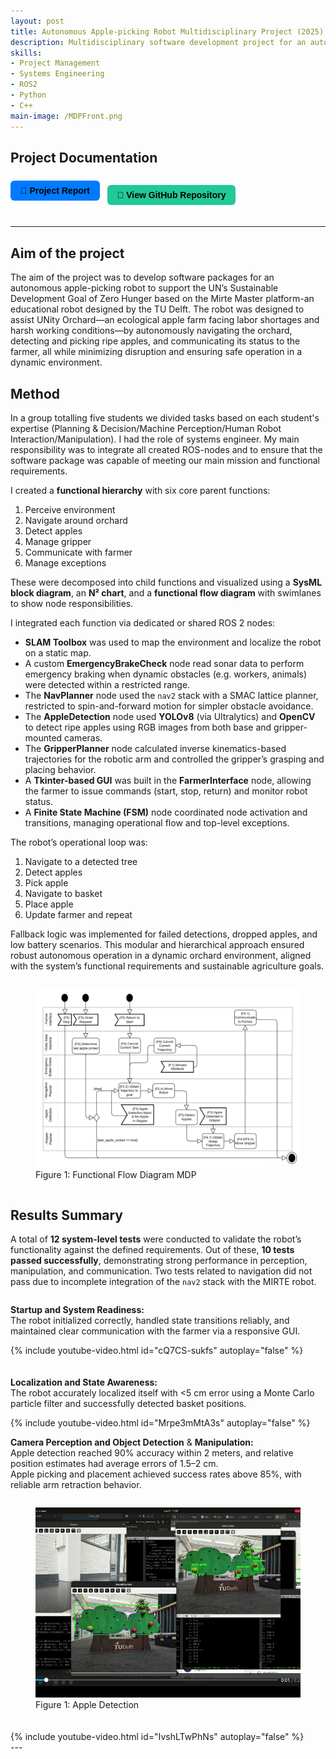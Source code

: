 ```yaml
---
layout: post
title: Autonomous Apple-picking Robot Multidisciplinary Project (2025)
description: Multidisciplinary software development project for an autonomous apple-picking robot, capable of navigating an orchard, detecting and classifying ripe apples, picking them without damage, and communicating its status to a farmer with minimal human supervision.
skills: 
- Project Management
- Systems Engineering
- ROS2
- Python
- C++
main-image: /MDPFront.png
---
```


## Project Documentation
<div style="display: flex; flex-wrap: wrap; gap: 12px; margin-bottom: 20px;">

  <a href="/assets/MDP_Report.pdf" target="_blank" style="
    background-color: #007bff;
    color: black;
    padding: 8px 16px;
    border-radius: 6px;
    text-decoration: none;
    font-weight: bold;
    font-family: sans-serif;">
    📄 Project Report
  </a>

  <a href="https://github.com/jasperwelgemoed/MultidisciplinaryProject" target="_blank" style="
    background-color: #20c997;
    color: black;
    padding: 8px 16px;
    border-radius: 6px;
    text-decoration: none;
    font-weight: bold;
    font-family: sans-serif;
    display: inline-block;">
    🔗 View GitHub Repository
  </a>

</div>

---

## Aim of the project

The aim of the project was to develop software packages for an autonomous apple-picking robot to support the UN’s Sustainable Development Goal of Zero Hunger based on the Mirte Master platform-an educational robot designed by the TU Delft. The robot was designed to assist UNity Orchard—an ecological apple farm facing labor shortages and harsh working conditions—by autonomously navigating the orchard, detecting and picking ripe apples, and communicating its status to the farmer, all while minimizing disruption and ensuring safe operation in a dynamic environment. 

## Method
In a group totalling five students we divided tasks based on each student's expertise (Planning & Decision/Machine Perception/Human Robot Interaction/Manipulation). I had the role of systems engineer. My main responsibility was to integrate all created ROS-nodes and to ensure that the software package was capable of meeting our main mission and functional requirements.

I created a **functional hierarchy** with six core parent functions:

1. Perceive environment  
2. Navigate around orchard  
3. Detect apples  
4. Manage gripper  
5. Communicate with farmer  
6. Manage exceptions  

These were decomposed into child functions and visualized using a **SysML block diagram**, an **N² chart**, and a **functional flow diagram** with swimlanes to show node responsibilities.

I integrated each function via dedicated or shared ROS 2 nodes:

- **SLAM Toolbox** was used to map the environment and localize the robot on a static map.
- A custom **EmergencyBrakeCheck** node read sonar data to perform emergency braking when dynamic obstacles (e.g. workers, animals) were detected within a restricted range.
- The **NavPlanner** node used the `nav2` stack with a SMAC lattice planner, restricted to spin-and-forward motion for simpler obstacle avoidance.
- The **AppleDetection** node used **YOLOv8** (via Ultralytics) and **OpenCV** to detect ripe apples using RGB images from both base and gripper-mounted cameras.
- The **GripperPlanner** node calculated inverse kinematics-based trajectories for the robotic arm and controlled the gripper’s grasping and placing behavior.
- A **Tkinter-based GUI** was built in the **FarmerInterface** node, allowing the farmer to issue commands (start, stop, return) and monitor robot status.
- A **Finite State Machine (FSM)** node coordinated node activation and transitions, managing operational flow and top-level exceptions.

The robot’s operational loop was:

1. Navigate to a detected tree  
2. Detect apples  
3. Pick apple  
4. Navigate to basket  
5. Place apple  
6. Update farmer and repeat  

Fallback logic was implemented for failed detections, dropped apples, and low battery scenarios. This modular and hierarchical approach ensured robust autonomous operation in a dynamic orchard environment, aligned with the system’s functional requirements and sustainable agriculture goals.

<div style="display: flex; gap: 10px; justify-content: center; align-items: flex-start;">


  <figure>
  <img src="/_projects/02_MDP/FFDMDP.png" alt="Functional Flow Diagram MDP" width="700">
  <figcaption>Figure 1: Functional Flow Diagram MDP  </figcaption>
  </figure>
  
  
</div>

  
## Results Summary

A total of **12 system-level tests** were conducted to validate the robot’s functionality against the defined requirements. Out of these, **10 tests passed successfully**, demonstrating strong performance in perception, manipulation, and communication. Two tests related to navigation did not pass due to incomplete integration of the `nav2` stack with the MIRTE robot.

<div style="display: flex; gap: 20px; flex-wrap: wrap; justify-content: space-between; align-items: flex-start;">

  <div style="flex: 1; min-width: 300px;">
    <p><strong>Startup and System Readiness:</strong><br>
    The robot initialized correctly, handled state transitions reliably, and maintained clear communication with the farmer via a responsive GUI.</p>
    {% include youtube-video.html id="cQ7CS-sukfs" autoplay="false" %}
  </div>

  <div style="flex: 1; min-width: 300px;">
    <p><strong>Localization and State Awareness:</strong><br>
    The robot accurately localized itself with &lt;5 cm error using a Monte Carlo particle filter and successfully detected basket positions.</p>
    {% include youtube-video.html id="Mrpe3mMtA3s" autoplay="false" %}
  </div>

</div>

**Camera Perception and Object Detection** & **Manipulation:**  
  Apple detection reached 90% accuracy within 2 meters, and relative position estimates had average errors of 1.5–2 cm.  
  Apple picking and placement achieved success rates above 85%, with reliable arm retraction behavior.

<div style="display: flex; gap: 20px; flex-wrap: wrap; justify-content: center; align-items: flex-start;">

  <figure style="flex: 1; min-width: 300px;">
    <img src="/_projects/02_MDP/Appledetection.jpg" alt="Apple Detection" width="100%">
    <figcaption>Figure 1: Apple Detection</figcaption>
  </figure>

  <div style="flex: 1; min-width: 300px;">
    {% include youtube-video.html id="IvshLTwPhNs" autoplay="false" %}
  </div>

</div>
---


